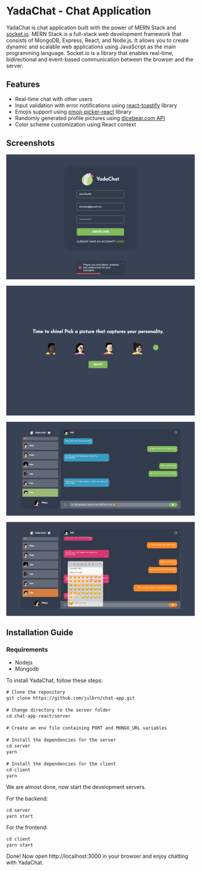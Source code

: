 # YadaChat - Chat Application

YadaChat is chat application built with the power of MERN Stack and [socket.io](https://socket.io/). MERN Stack is a full-stack web development framework that consists of MongoDB, Express, React, and Node.js. It allows you to create dynamic and scalable web applications using JavaScript as the main programming language. Socket.io is a library that enables real-time, bidirectional and event-based communication between the browser and the server.

## Features

- Real-time chat with other users
- Input validation with error notifications using [react-toastify](https://www.npmjs.com/package/react-toastify) library
- Emojis support using [emoji-picker-react](https://www.npmjs.com/package/emoji-picker-react) library
- Randomly generated profile pictures using [dicebear.com API](https://www.dicebear.com/)
- Color scheme customization using React context

## Screenshots

![register page](./client/src/assets/screenshot1.jpeg)

![profile pic](./client/src/assets/screenshot2.jpeg)

![chat](./client/src/assets/screenshot3.jpeg)

![color scheme](./client/src/assets/screenshot4.jpeg)

## Installation Guide

### Requirements

- Nodejs
- Mongodb

To install YadaChat, follow these steps:

```shell
# Clone the repository
git clone https://github.com/julbrn/chat-app.git

# Change directory to the server folder
cd chat-app-react/server

# Create an env file containing PORT and MONGO_URL variables

# Install the dependencies for the server
cd server
yarn

# Install the dependencies for the client
cd client
yarn
```

We are almost done, now start the development servers.

For the backend:

```shell
cd server
yarn start
```

For the frontend:

```shell
cd client
yarn start
```

Done! Now open http://localhost:3000 in your browser and enjoy chatting with YadaChat.
